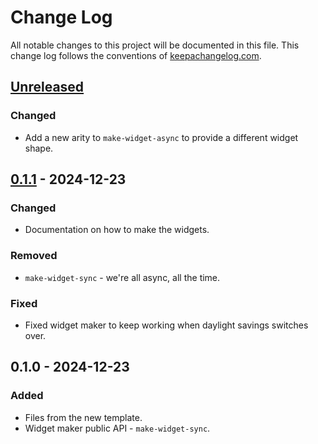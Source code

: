 # Change Log
All notable changes to this project will be documented in this file. This change log follows the conventions of [keepachangelog.com](http://keepachangelog.com/).

## [Unreleased]
### Changed
- Add a new arity to `make-widget-async` to provide a different widget shape.

## [0.1.1] - 2024-12-23
### Changed
- Documentation on how to make the widgets.

### Removed
- `make-widget-sync` - we're all async, all the time.

### Fixed
- Fixed widget maker to keep working when daylight savings switches over.

## 0.1.0 - 2024-12-23
### Added
- Files from the new template.
- Widget maker public API - `make-widget-sync`.

[Unreleased]: https://sourcehost.site/your-name/cellularena/compare/0.1.1...HEAD
[0.1.1]: https://sourcehost.site/your-name/cellularena/compare/0.1.0...0.1.1
